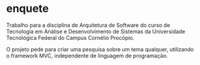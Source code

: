 # enquete
Trabalho para a disciplina de Arquitetura de Software do curso de Tecnologia em Análise e Desenvolvimento de Sistemas da Universidade Tecnológica Federal do Campus Cornélio Procópio.

O projeto pede para criar uma pesquisa sobre um tema qualquer, utilizando o framework MVC, independente de linguagem de programação.
